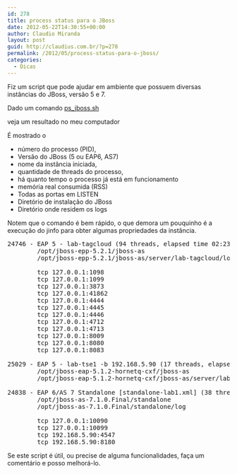 ```yaml
---
id: 278
title: process status para o JBoss
date: 2012-05-22T14:30:55+00:00
author: Claudio Miranda
layout: post
guid: http://claudius.com.br/?p=278
permalink: /2012/05/process-status-para-o-jboss/
categories:
  - Dicas
---
```

Fiz um script que pode ajudar em ambiente que possuem diversas instâncias do JBoss, versão 5 e 7.

Dado um comando <a href="http://code.google.com/p/claudius-alphaworks/source/browse/trunk/shell_bin/ps_jboss.sh" target="_blank">ps_jboss.sh</a>

veja um resultado no meu computador

É mostrado o

  * número do processo (PID),
  * Versão do JBoss (5 ou EAP6, AS7)
  * nome da instância iniciada,
  * quantidade de threads do processo,
  * há quanto tempo o processo já está em funcionamento
  * memória real consumida (RSS)
  * Todas as portas em LISTEN
  * Diretório de instalação do JBoss
  * Diretório onde residem os logs

Notem que o comando é bem rápido, o que demora um pouquinho é a execução do jinfo para obter algumas propriedades da instância.

<pre>24746 - EAP 5 - lab-tagcloud (94 threads, elapsed time 02:23, RSS memory 1377 MB)
        /opt/jboss-epp-5.2.1/jboss-as
        /opt/jboss-epp-5.2.1/jboss-as/server/lab-tagcloud/log

        tcp 127.0.0.1:1098
        tcp 127.0.0.1:1099
        tcp 127.0.0.1:3873
        tcp 127.0.0.1:41862
        tcp 127.0.0.1:4444
        tcp 127.0.0.1:4445
        tcp 127.0.0.1:4446
        tcp 127.0.0.1:4712
        tcp 127.0.0.1:4713
        tcp 127.0.0.1:8009
        tcp 127.0.0.1:8080
        tcp 127.0.0.1:8083

25029 - EAP 5 - lab-tse1 -b 192.168.5.90 (17 threads, elapsed time 00:05, RSS memory 60 MB)
        /opt/jboss-eap-5.1.2-hornetq-cxf/jboss-as
        /opt/jboss-eap-5.1.2-hornetq-cxf/jboss-as/server/lab-tse1/log

24838 - EAP 6/AS 7 Standalone [standalone-lab1.xml] (38 threads, elapsed time 01:30, RSS memory 228 MB)
        /opt/jboss-as-7.1.0.Final/standalone
        /opt/jboss-as-7.1.0.Final/standalone/log

        tcp 127.0.0.1:10090
        tcp 127.0.0.1:10099
        tcp 192.168.5.90:4547
        tcp 192.168.5.90:8180</pre>

Se este script é útil, ou precise de alguma funcionalidades, faça um comentário e posso melhorá-lo.
